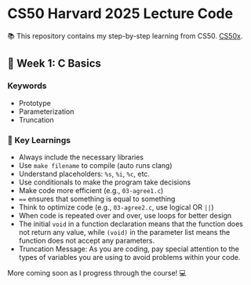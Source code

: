 # CS50 Harvard 2025 Lecture Code
:books: This repository contains my step-by-step learning from CS50. [CS50x](https://cs50.harvard.edu/x/2025/).

## 📝 Week 1: C Basics
### Keywords
- Prototype
- Parameterization
- Truncation

### 🧠 Key Learnings
- Always include the necessary libraries
- Use `make filename` to compile (auto runs clang)
- Understand placeholders: `%s`, `%i`, `%c`, etc.
- Use conditionals to make the program take decisions
- Make code more efficient (e.g., `03-agree1.c`)
- `==` ensures that something is equal to something
- Think to optimize code (e.g., `03-agree2.c`, use logical OR `||`)
- When code is repeated over and over, use loops for better design
- The initial `void` in a function declaration means that the function does not return any value, while `(void)` in the parameter list means the function does not accept any parameters.
- Truncation Message: As you are coding, pay special attention to the types of variables you are using to avoid problems within your code.

More coming soon as I progress through the course! 💻

